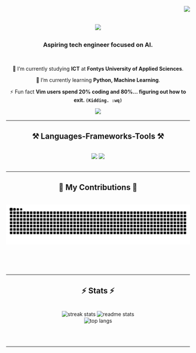 <img align="right" src="https://visitor-badge.laobi.icu/badge?page_id=ecscioni.ecscioni" />

<h1 align="center">
    <img src="https://readme-typing-svg.herokuapp.com/?font=Righteous&size=35&center=true&vCenter=true&width=500&height=70&duration=4000&lines=Hi+There!+👋;+I'm+ecscioni!;" />
</h1>

<h3 align="center">Aspiring tech engineer focused on AI.</h3>

<br/>

<div align="center">
 
 🔭 I’m currently studying **ICT** at **Fontys University of Applied Sciences**.
 
 🌱 I’m currently learning **Python, Machine Learning**.

⚡ Fun fact **Vim users spend 20% coding and 80%… figuring out how to exit. `(Kidding. :wq)`**

 </div>
 
<div align="center"> 
  <a href="mailto:ecsdebritocioni@gmail.com">
    <img src="https://img.shields.io/badge/Gmail-333333?style=for-the-badge&logo=gmail&logoColor=red" />
  </a>
</div>

 <hr/>
 
<h2 align="center">⚒️ Languages-Frameworks-Tools ⚒️</h2>
<br/>
<div align="center">
    <img src="https://skillicons.dev/icons?i=vscode,github,figma,git" />
    <img src="https://skillicons.dev/icons?i=neovim,python,obsidian,windows" /><br>
</div>

<br/>
<hr/>

<div align="center">
  <h2>🐍 My Contributions 🐍</h2>
  <br>
    <picture>
        <source media="(prefers-color-scheme: dark)" srcset="https://raw.githubusercontent.com/ecscioni/ecscioni/output/github-snake-dark.svg" />
        <img alt="snake eating my contributions" src="https://raw.githubusercontent.com/ecscioni/ecscioni/output/github-snake.svg" />
    </picture>

  
  <br/><br/><br/>
</div>

<hr/>

<h2 align="center">⚡ Stats ⚡</h2>       
<br>
<div align=center>
  <img width=390 src="https://streak-stats.demolab.com/?user=ecscioni&theme=react&border_radius=10" alt="streak stats"/>
  <img width=390 src="https://github-readme-stats.vercel.app/api?username=ecscioni&show_icons=true&theme=react&rank_icon=github&border_radius=10" alt="readme stats" />
  <br/>
  <img width=325 align="center" src="https://github-readme-stats.vercel.app/api/top-langs/?username=salesp07&hide=HTML&langs_count=8&layout=compact&theme=react&border_radius=10&size_weight=0.5&count_weight=0.5&exclude_repo=github-readme-stats" alt="top langs" />
</div>

<br/><br/>

<hr/>

<br/>

